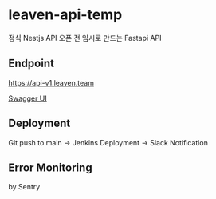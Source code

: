 # leaven-api-temp
정식 Nestjs API 오픈 전 임시로 만드는 Fastapi API

## Endpoint
https://api-v1.leaven.team

[Swagger UI](https://api-v1.leaven.team/docs)


## Deployment
Git push to main -> Jenkins Deployment -> Slack Notification


## Error Monitoring
by Sentry
